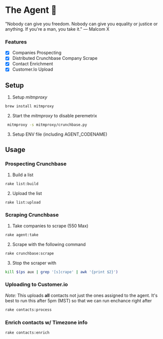 # The Agent 🥷
"Nobody can give you freedom. Nobody can give you equality or justice or anything. If you're a man, you take it." — Malcom X

### Features
- [x] Companies Prospecting
- [x] Distributed Crunchbase Company Scrape
- [x] Contact Enrichment
- [x] Customer.Io Upload

## Setup
1. Setup _mitmproxy_

```bash
brew install mitmproxy
```

2. Start the _mitmproxy_ to disable peremetrix
 
```bash
 mitmproxy -s mitmproxy/crunchbase.py  
```

3. Setup ENV file (including AGENT_CODENAME)

## Usage

### Prospecting Crunchbase
1. Build a list
```bash
rake list:build
```

2. Upload the list
```bash
rake list:upload
```

### Scraping Crunchbase
1. Take companies to scrape (550 Max)
```bash
rake agent:take
```

2. Scrape with the following command
```bash
rake crunchbase:scrape
```

3. Stop the scraper with
```bash
kill $(ps aux | grep '[s]crape' | awk '{print $2}')
```

### Uploading to Customer.io
_Note:_ This uploads __all__ contacts not just the ones assigned to the agent. It's best to run this after 5pm (MST) so that we can run enchance right after

```bash
rake contacts:process
```

### Enrich contacts w/ Timezone info
```bash
rake contacts:enrich 
```
